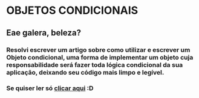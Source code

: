 # OBJETOS CONDICIONAIS

## Eae galera, beleza? 
### Resolvi escrever um artigo sobre como utilizar e escrever um Objeto condicional, uma forma de implementar um objeto cuja responsabilidade será fazer toda lógica condicional da sua aplicação, deixando seu código mais limpo e legível.

### Se quiser ler só [clicar aqui](https://medium.com/@richard.h.passos/voc%C3%AA-j%C3%A1-ouviu-falar-sobre-objetos-condicionais-8b438b56871f) :D